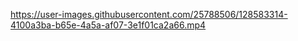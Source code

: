 

https://user-images.githubusercontent.com/25788506/128583314-4100a3ba-b65e-4a5a-af07-3e1f01ca2a66.mp4




